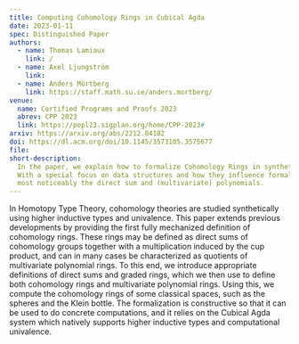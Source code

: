 ```yaml
---
title: Computing Cohomology Rings in Cubical Agda
date: 2023-01-11
spec: Distinguished Paper
authors:
  - name: Thomas Lamiaux
    link: /
  - name: Axel Ljungström
    link:
  - name: Anders Mörtberg
    link: https://staff.math.su.se/anders.mortberg/
venue:
  name: Certified Programs and Proofs 2023
  abrev: CPP 2023
  link: https://popl23.sigplan.org/home/CPP-2023#
arxiv: https://arxiv.org/abs/2212.04182
doi: https://dl.acm.org/doi/10.1145/3573105.3575677
file:
short-description:
  In the paper, we explain how to formalize Cohomology Rings in synthetic mathematics.
  With a special focus on data structures and how they influence formalization,
  most noticeably the direct sum and (multivariate) polynomials.
---
```


In Homotopy Type Theory, cohomology theories are studied synthetically using higher inductive types and univalence. This paper extends previous developments by providing the first fully mechanized definition of cohomology rings. These rings may be defined as direct sums of cohomology groups together with a multiplication induced by the cup product, and can in many cases be characterized as quotients of multivariate polynomial rings. To this end, we introduce appropriate definitions of direct sums and graded rings, which we then use to define both cohomology rings and multivariate polynomial rings. Using this, we compute the cohomology rings of some classical spaces, such as the spheres and the Klein bottle. The formalization is constructive so that it can be used to do concrete computations, and it relies on the Cubical Agda system which natively supports higher inductive types and computational univalence.